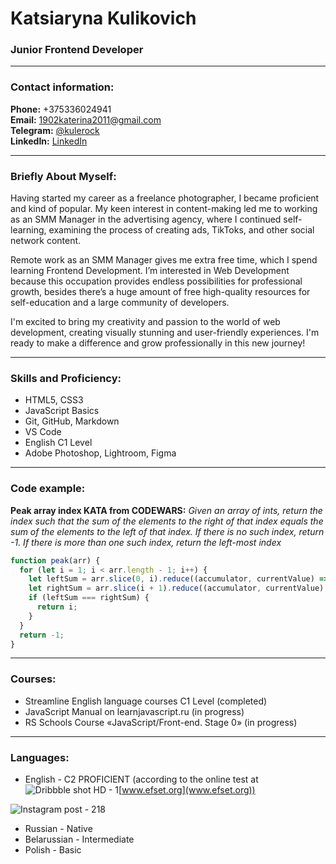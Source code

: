 # Katsiaryna Kulikovich

### Junior Frontend Developer

---

### Contact information:

**Phone:** +375336024941  
**Email:** 1902katerina2011@gmail.com  
**Telegram:** [@kulerock](https://t.me/kulerock)  
**LinkedIn:** [LinkedIn](https://www.linkedin.com/in/katsiaryna-kulikovich/)

---
### Briefly About Myself:

Having started my career as a freelance photographer, I became proficient and kind of popular.
My keen interest in content-making led me to working as an SMM Manager in the advertising agency,
where I continued self-learning, examining the process of creating ads, TikToks, and other social network content.

Remote work as an SMM Manager gives me extra free time, which I spend learning Frontend Development.
I’m interested in Web Development because this occupation provides endless possibilities for professional growth,
besides there’s a huge amount of free high-quality resources for self-education and a large community of developers.

I'm excited to bring my creativity and passion to the world of web development, creating visually stunning and user-friendly experiences.
I'm ready to make a difference and grow professionally in this new journey!

---
### Skills and Proficiency:

- HTML5, CSS3
- JavaScript Basics
- Git, GitHub, Markdown
- VS Code
- English C1 Level
- Adobe Photoshop, Lightroom, Figma  

---
### Code example:
**Peak array index KATA from CODEWARS:** *Given an array of ints, return the index such that the sum of the elements to the right of that index equals the sum of the elements to the left of that index. If there is no such index, return -1. If there is more than one such index, return the left-most index*  

```javascript
function peak(arr) {
  for (let i = 1; i < arr.length - 1; i++) {
    let leftSum = arr.slice(0, i).reduce((accumulator, currentValue) => accumulator + currentValue);
    let rightSum = arr.slice(i + 1).reduce((accumulator, currentValue) => accumulator + currentValue);
    if (leftSum === rightSum) {
      return i;
    }
  }
  return -1;
}

```
---
### Courses:

- Streamline English language courses C1 Level (completed)
- JavaScript Manual on learnjavascript.ru (in progress)
- RS Schools Course «JavaScript/Front-end. Stage 0» (in progress)

---
### Languages:
- English - C2 PROFICIENT (according to the online test at ![Dribbble shot HD - 1]( https://github.com/Kulerock/rsschool-cv/assets/67104649/2e01bf9d-1c84-4e5c-be54-708ccb9942e3)[www.efset.org](www.efset.org))

![Instagram post - 218](https://github.com/Kulerock/rsschool-cv/assets/67104649/12a0b6d7-6fa0-4089-9e09-4025f03c7ce6)

- Russian - Native
- Belarussian - Intermediate
- Polish - Basic


